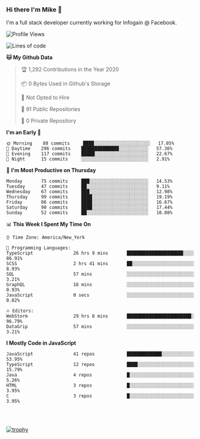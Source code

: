 ### Hi there I'm Mike 👋
I'm a full stack developer currently working for Infogain @ Facebook.

<!--START_SECTION:waka-->
![Profile Views](http://img.shields.io/badge/Profile%20Views-0-blue)

![Lines of code](https://img.shields.io/badge/From%20Hello%20World%20I%27ve%20Written-1.5%20million%20lines%20of%20code-blue)

**🐱 My Github Data** 

> 🏆 1,292 Contributions in the Year 2020
 > 
> 📦 0 Bytes Used in Github's Storage 
 > 
> 🚫 Not Opted to Hire
 > 
> 📜 91 Public Repositories
 > 
> 🔑 0 Private Repository 
 > 
**I'm an Early 🐤** 

```text
🌞 Morning    88 commits     ████░░░░░░░░░░░░░░░░░░░░░   17.05% 
🌆 Daytime    296 commits    ██████████████░░░░░░░░░░░   57.36% 
🌃 Evening    117 commits    █████░░░░░░░░░░░░░░░░░░░░   22.67% 
🌙 Night      15 commits     ░░░░░░░░░░░░░░░░░░░░░░░░░   2.91%

```
📅 **I'm Most Productive on Thursday** 

```text
Monday       75 commits     ███░░░░░░░░░░░░░░░░░░░░░░   14.53% 
Tuesday      47 commits     ██░░░░░░░░░░░░░░░░░░░░░░░   9.11% 
Wednesday    67 commits     ███░░░░░░░░░░░░░░░░░░░░░░   12.98% 
Thursday     99 commits     ████░░░░░░░░░░░░░░░░░░░░░   19.19% 
Friday       86 commits     ████░░░░░░░░░░░░░░░░░░░░░   16.67% 
Saturday     90 commits     ████░░░░░░░░░░░░░░░░░░░░░   17.44% 
Sunday       52 commits     ██░░░░░░░░░░░░░░░░░░░░░░░   10.08%

```


📊 **This Week I Spent My Time On** 

```text
⌚︎ Time Zone: America/New_York

💬 Programming Languages: 
TypeScript               26 hrs 9 mins       █████████████████████░░░░   86.91% 
SCSS                     2 hrs 41 mins       ██░░░░░░░░░░░░░░░░░░░░░░░   8.93% 
SQL                      57 mins             ░░░░░░░░░░░░░░░░░░░░░░░░░   3.21% 
GraphQL                  16 mins             ░░░░░░░░░░░░░░░░░░░░░░░░░   0.93% 
JavaScript               0 secs              ░░░░░░░░░░░░░░░░░░░░░░░░░   0.02%

🔥 Editors: 
WebStorm                 29 hrs 8 mins       ████████████████████████░   96.79% 
DataGrip                 57 mins             ░░░░░░░░░░░░░░░░░░░░░░░░░   3.21%

```

**I Mostly Code in JavaScript** 

```text
JavaScript               41 repos            █████████████░░░░░░░░░░░░   53.95% 
TypeScript               12 repos            ████░░░░░░░░░░░░░░░░░░░░░   15.79% 
Java                     4 repos             █░░░░░░░░░░░░░░░░░░░░░░░░   5.26% 
HTML                     3 repos             █░░░░░░░░░░░░░░░░░░░░░░░░   3.95% 
C                        3 repos             █░░░░░░░░░░░░░░░░░░░░░░░░   3.95%

```



<!--END_SECTION:waka-->

##### &nbsp;
[![trophy](https://github-profile-trophy.vercel.app/?username=uptonm&theme=dracula)](https://github.com/ryo-ma/github-profile-trophy)
